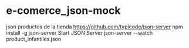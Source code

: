 # e-comerce_json-mock
json productos de la tienda
https://github.com/typicode/json-server
npm install -g json-server
Start JSON Server      json-server --watch product_infantiles.json
